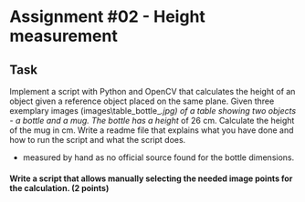 # Assignment #02 - Height measurement

## Task 

Implement a script with Python and OpenCV that calculates the height of an object given a reference object placed on the same plane. Given three exemplary images (images\table_bottle_*.jpg) of a table showing two objects - a bottle and a mug. The bottle has a height* of 26 cm. Calculate the height of the mug in cm. Write a readme file that explains what you have done and how to run the script and what the script does.

* measured by hand as no official source found for the bottle dimensions.

#### Write a script that allows manually selecting the needed image points for the calculation. (2 points)